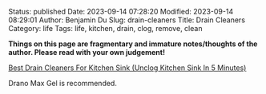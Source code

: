 Status: published
Date: 2023-09-14 07:28:20
Modified: 2023-09-14 08:29:01
Author: Benjamin Du
Slug: drain-cleaners
Title: Drain Cleaners
Category: life
Tags: life, kitchen, drain, clog, remove, clean

**Things on this page are fragmentary and immature notes/thoughts of the author. Please read with your own judgement!**

[Best Drain Cleaners For Kitchen Sink (Unclog Kitchen Sink In 5 Minutes)](https://www.youtube.com/watch?v=1hF-zy5K5eQ)

Drano Max Gel is recommended.
